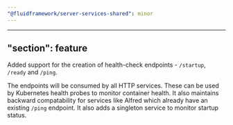 ```yaml
---
"@fluidframework/server-services-shared": minor
---
```


---

## "section": feature

Added support for the creation of health-check endpoints - `/startup`, `/ready` and `/ping`.

The endpoints will be consumed by all HTTP services. These can be used by Kubernetes health probes to monitor container health. It also maintains backward compatability for services like Alfred which already have an existing `/ping` endpoint. It also adds a singleton service to monitor startup status.
